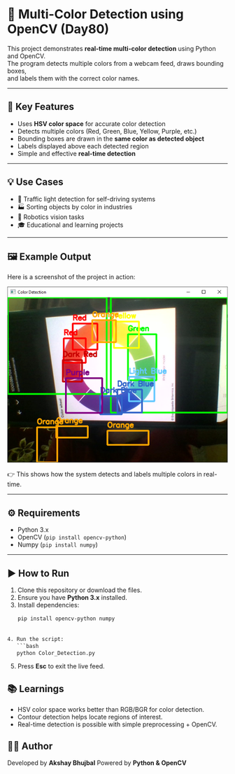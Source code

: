 
# 🎨 Multi-Color Detection using OpenCV (Day80)

This project demonstrates **real-time multi-color detection** using Python and OpenCV.  
The program detects multiple colors from a webcam feed, draws bounding boxes,  
and labels them with the correct color names.

---

## 📌 Key Features
- Uses **HSV color space** for accurate color detection  
- Detects multiple colors (Red, Green, Blue, Yellow, Purple, etc.)  
- Bounding boxes are drawn in the **same color as detected object**  
- Labels displayed above each detected region  
- Simple and effective **real-time detection**

---

## 💡 Use Cases
- 🚦 Traffic light detection for self-driving systems  
- 🏭 Sorting objects by color in industries  
- 🤖 Robotics vision tasks  
- 🎓 Educational and learning projects  

---

## 🖼 Example Output
Here is a screenshot of the project in action:

![Color Detection Output](Color_Detection.PNG)

👉 This shows how the system detects and labels multiple colors in real-time.

---

## ⚙️ Requirements
- Python 3.x  
- OpenCV (`pip install opencv-python`)  
- Numpy (`pip install numpy`)  

---

## ▶️ How to Run
1. Clone this repository or download the files.  
2. Ensure you have **Python 3.x** installed.  
3. Install dependencies:  
   ```bash
   pip install opencv-python numpy
````

4. Run the script:
   ```bash
   python Color_Detection.py
 ````

5. Press **Esc** to exit the live feed.


## 📚 Learnings

* HSV color space works better than RGB/BGR for color detection.
* Contour detection helps locate regions of interest.
* Real-time detection is possible with simple preprocessing + OpenCV.


## 👨‍💻 Author

Developed by **Akshay Bhujbal**
Powered by **Python & OpenCV**


